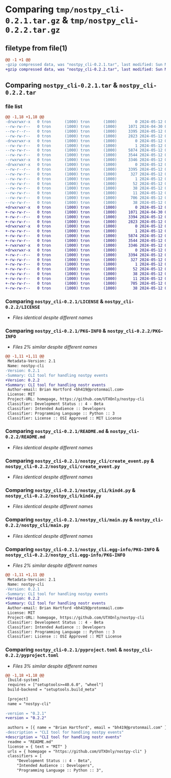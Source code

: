 # Comparing `tmp/nostpy_cli-0.2.1.tar.gz` & `tmp/nostpy_cli-0.2.2.tar.gz`

## filetype from file(1)

```diff
@@ -1 +1 @@
-gzip compressed data, was "nostpy_cli-0.2.1.tar", last modified: Sun May 12 06:00:27 2024, max compression
+gzip compressed data, was "nostpy_cli-0.2.2.tar", last modified: Sun May 12 06:01:20 2024, max compression
```

## Comparing `nostpy_cli-0.2.1.tar` & `nostpy_cli-0.2.2.tar`

### file list

```diff
@@ -1,18 +1,18 @@
-drwxrwxr-x   0 tron      (1000) tron      (1000)        0 2024-05-12 06:00:27.079543 nostpy_cli-0.2.1/
--rw-rw-r--   0 tron      (1000) tron      (1000)     1071 2024-04-30 02:27:44.000000 nostpy_cli-0.2.1/LICENSE
--rw-r--r--   0 tron      (1000) tron      (1000)     3395 2024-05-12 06:00:27.079543 nostpy_cli-0.2.1/PKG-INFO
--rw-rw-r--   0 tron      (1000) tron      (1000)     2823 2024-05-12 06:00:09.000000 nostpy_cli-0.2.1/README.md
-drwxrwxr-x   0 tron      (1000) tron      (1000)        0 2024-05-12 06:00:27.075543 nostpy_cli-0.2.1/nostpy_cli/
--rw-rw-r--   0 tron      (1000) tron      (1000)        1 2024-05-12 04:16:10.000000 nostpy_cli-0.2.1/nostpy_cli/__init__.py
--rw-rw-r--   0 tron      (1000) tron      (1000)     5874 2024-05-12 06:00:09.000000 nostpy_cli-0.2.1/nostpy_cli/create_event.py
--rw-rw-r--   0 tron      (1000) tron      (1000)     3544 2024-05-12 04:16:10.000000 nostpy_cli-0.2.1/nostpy_cli/kind4.py
--rwxrwxr-x   0 tron      (1000) tron      (1000)     3346 2024-05-12 06:00:09.000000 nostpy_cli-0.2.1/nostpy_cli/main.py
-drwxrwxr-x   0 tron      (1000) tron      (1000)        0 2024-05-12 06:00:27.079543 nostpy_cli-0.2.1/nostpy_cli.egg-info/
--rw-r--r--   0 tron      (1000) tron      (1000)     3395 2024-05-12 06:00:27.000000 nostpy_cli-0.2.1/nostpy_cli.egg-info/PKG-INFO
--rw-rw-r--   0 tron      (1000) tron      (1000)      327 2024-05-12 06:00:27.000000 nostpy_cli-0.2.1/nostpy_cli.egg-info/SOURCES.txt
--rw-rw-r--   0 tron      (1000) tron      (1000)        1 2024-05-12 06:00:27.000000 nostpy_cli-0.2.1/nostpy_cli.egg-info/dependency_links.txt
--rw-rw-r--   0 tron      (1000) tron      (1000)       52 2024-05-12 06:00:27.000000 nostpy_cli-0.2.1/nostpy_cli.egg-info/entry_points.txt
--rw-rw-r--   0 tron      (1000) tron      (1000)       38 2024-05-12 06:00:27.000000 nostpy_cli-0.2.1/nostpy_cli.egg-info/requires.txt
--rw-rw-r--   0 tron      (1000) tron      (1000)       11 2024-05-12 06:00:27.000000 nostpy_cli-0.2.1/nostpy_cli.egg-info/top_level.txt
--rw-rw-r--   0 tron      (1000) tron      (1000)      706 2024-05-12 06:00:19.000000 nostpy_cli-0.2.1/pyproject.toml
--rw-rw-r--   0 tron      (1000) tron      (1000)       38 2024-05-12 06:00:27.079543 nostpy_cli-0.2.1/setup.cfg
+drwxrwxr-x   0 tron      (1000) tron      (1000)        0 2024-05-12 06:01:20.691237 nostpy_cli-0.2.2/
+-rw-rw-r--   0 tron      (1000) tron      (1000)     1071 2024-04-30 02:27:44.000000 nostpy_cli-0.2.2/LICENSE
+-rw-r--r--   0 tron      (1000) tron      (1000)     3394 2024-05-12 06:01:20.691237 nostpy_cli-0.2.2/PKG-INFO
+-rw-rw-r--   0 tron      (1000) tron      (1000)     2823 2024-05-12 06:00:09.000000 nostpy_cli-0.2.2/README.md
+drwxrwxr-x   0 tron      (1000) tron      (1000)        0 2024-05-12 06:01:20.691237 nostpy_cli-0.2.2/nostpy_cli/
+-rw-rw-r--   0 tron      (1000) tron      (1000)        1 2024-05-12 04:16:10.000000 nostpy_cli-0.2.2/nostpy_cli/__init__.py
+-rw-rw-r--   0 tron      (1000) tron      (1000)     5874 2024-05-12 06:00:09.000000 nostpy_cli-0.2.2/nostpy_cli/create_event.py
+-rw-rw-r--   0 tron      (1000) tron      (1000)     3544 2024-05-12 04:16:10.000000 nostpy_cli-0.2.2/nostpy_cli/kind4.py
+-rwxrwxr-x   0 tron      (1000) tron      (1000)     3346 2024-05-12 06:00:09.000000 nostpy_cli-0.2.2/nostpy_cli/main.py
+drwxrwxr-x   0 tron      (1000) tron      (1000)        0 2024-05-12 06:01:20.691237 nostpy_cli-0.2.2/nostpy_cli.egg-info/
+-rw-r--r--   0 tron      (1000) tron      (1000)     3394 2024-05-12 06:01:20.000000 nostpy_cli-0.2.2/nostpy_cli.egg-info/PKG-INFO
+-rw-rw-r--   0 tron      (1000) tron      (1000)      327 2024-05-12 06:01:20.000000 nostpy_cli-0.2.2/nostpy_cli.egg-info/SOURCES.txt
+-rw-rw-r--   0 tron      (1000) tron      (1000)        1 2024-05-12 06:01:20.000000 nostpy_cli-0.2.2/nostpy_cli.egg-info/dependency_links.txt
+-rw-rw-r--   0 tron      (1000) tron      (1000)       52 2024-05-12 06:01:20.000000 nostpy_cli-0.2.2/nostpy_cli.egg-info/entry_points.txt
+-rw-rw-r--   0 tron      (1000) tron      (1000)       38 2024-05-12 06:01:20.000000 nostpy_cli-0.2.2/nostpy_cli.egg-info/requires.txt
+-rw-rw-r--   0 tron      (1000) tron      (1000)       11 2024-05-12 06:01:20.000000 nostpy_cli-0.2.2/nostpy_cli.egg-info/top_level.txt
+-rw-rw-r--   0 tron      (1000) tron      (1000)      705 2024-05-12 06:01:14.000000 nostpy_cli-0.2.2/pyproject.toml
+-rw-rw-r--   0 tron      (1000) tron      (1000)       38 2024-05-12 06:01:20.691237 nostpy_cli-0.2.2/setup.cfg
```

### Comparing `nostpy_cli-0.2.1/LICENSE` & `nostpy_cli-0.2.2/LICENSE`

 * *Files identical despite different names*

### Comparing `nostpy_cli-0.2.1/PKG-INFO` & `nostpy_cli-0.2.2/PKG-INFO`

 * *Files 2% similar despite different names*

```diff
@@ -1,11 +1,11 @@
 Metadata-Version: 2.1
 Name: nostpy-cli
-Version: 0.2.1
-Summary: CLI tool for handling nostpy events
+Version: 0.2.2
+Summary: CLI tool for handling nostr events
 Author-email: Brian Hartford <bh419@protonmail.com>
 License: MIT
 Project-URL: homepage, https://github.com/UTXOnly/nostpy-cli
 Classifier: Development Status :: 4 - Beta
 Classifier: Intended Audience :: Developers
 Classifier: Programming Language :: Python :: 3
 Classifier: License :: OSI Approved :: MIT License
```

### Comparing `nostpy_cli-0.2.1/README.md` & `nostpy_cli-0.2.2/README.md`

 * *Files identical despite different names*

### Comparing `nostpy_cli-0.2.1/nostpy_cli/create_event.py` & `nostpy_cli-0.2.2/nostpy_cli/create_event.py`

 * *Files identical despite different names*

### Comparing `nostpy_cli-0.2.1/nostpy_cli/kind4.py` & `nostpy_cli-0.2.2/nostpy_cli/kind4.py`

 * *Files identical despite different names*

### Comparing `nostpy_cli-0.2.1/nostpy_cli/main.py` & `nostpy_cli-0.2.2/nostpy_cli/main.py`

 * *Files identical despite different names*

### Comparing `nostpy_cli-0.2.1/nostpy_cli.egg-info/PKG-INFO` & `nostpy_cli-0.2.2/nostpy_cli.egg-info/PKG-INFO`

 * *Files 2% similar despite different names*

```diff
@@ -1,11 +1,11 @@
 Metadata-Version: 2.1
 Name: nostpy-cli
-Version: 0.2.1
-Summary: CLI tool for handling nostpy events
+Version: 0.2.2
+Summary: CLI tool for handling nostr events
 Author-email: Brian Hartford <bh419@protonmail.com>
 License: MIT
 Project-URL: homepage, https://github.com/UTXOnly/nostpy-cli
 Classifier: Development Status :: 4 - Beta
 Classifier: Intended Audience :: Developers
 Classifier: Programming Language :: Python :: 3
 Classifier: License :: OSI Approved :: MIT License
```

### Comparing `nostpy_cli-0.2.1/pyproject.toml` & `nostpy_cli-0.2.2/pyproject.toml`

 * *Files 3% similar despite different names*

```diff
@@ -1,18 +1,18 @@
 [build-system]
 requires = ["setuptools>=40.6.0", "wheel"]
 build-backend = "setuptools.build_meta"
 
 [project]
 name = "nostpy-cli"
 
-version = "0.2.1"
+version = "0.2.2"
 
 authors = [{ name = "Brian Hartford", email = "bh419@protonmail.com" }]
-description = "CLI tool for handling nostpy events"
+description = "CLI tool for handling nostr events"
 readme = "README.md"
 license = { text = "MIT" }
 urls = { homepage = "https://github.com/UTXOnly/nostpy-cli" }
 classifiers = [
     "Development Status :: 4 - Beta",
     "Intended Audience :: Developers",
     "Programming Language :: Python :: 3",
```

